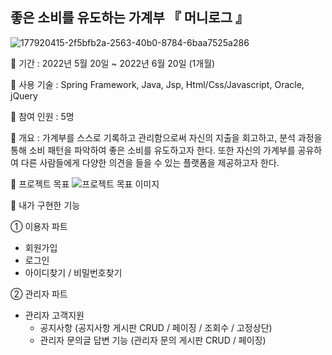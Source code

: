 ## 좋은 소비를 유도하는 가계부 『 머니로그 』 

![177920415-2f5bfb2a-2563-40b0-8784-6baa7525a286](https://user-images.githubusercontent.com/108645160/180604756-9cb4189d-82ab-41e6-ab3c-44360bc1ff20.png)

💸 기간 : 2022년 5월 20일 ~ 2022년 6월 20일 (1개월)

💸 사용 기술 : Spring Framework, Java, Jsp, Html/Css/Javascript, Oracle, jQuery

💸 참여 인원 : 5명

💸 개요 : 가계부를 스스로 기록하고 관리함으로써 자신의 지출을 회고하고, 분석 과정을 통해 소비 패턴을 파악하여 좋은 소비를 유도하고자 한다. 또한 자신의 가계부를 공유하여 다른 사람들에게 다양한 의견을 들을 수 있는 플랫폼을 제공하고자 한다.

💸 프로젝트 목표
![프로젝트 목표 이미지](https://user-images.githubusercontent.com/108645160/180604759-ee541b0d-320e-4618-a667-183db5dfc10e.png)

💸 내가 구현한 기능

① 이용자 파트
- 회원가입
- 로그인
- 아이디찾기 / 비밀번호찾기

② 관리자 파트
- 관리자 고객지원
  - 공지사항 (공지사항 게시판 CRUD / 페이징 / 조회수 / 고정상단)
  - 관리자 문의글 답변 기능 (관리자 문의 게시판 CRUD / 페이징)
